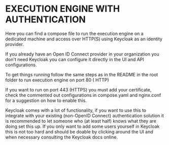 EXECUTION ENGINE WITH AUTHENTICATION
=====================================

Here you can find a compose file to run the execution engine on a dedicated machine and access over HTTP(S) using
Keycloak as an identity provider.

If you already have an Open ID Connect provider in your organization you don't need Keycloak you can configure it
directly in the UI and API configurations.

To get things running follow the same steps as in the README in the root folder to run execution engine on port 80 (
HTTP)

If you want to run on port 443 (HTTPS) you must add your certificate, check the commented out configurations in
compose.yaml and
nginx.conf for a suggestion on how to enable this.

Keycloak comes with a lot of functionality, if you want to use this to integrate with your existing (non-OpenID Connect)
authentication solution it is recommended to let someone who (at least half) knows what they are doing set this up.
If you only want to add some users yourself in Keycloak this is not too hard and should be doable by clicking around the
UI and when necessary consulting the Keycloak docs online.

